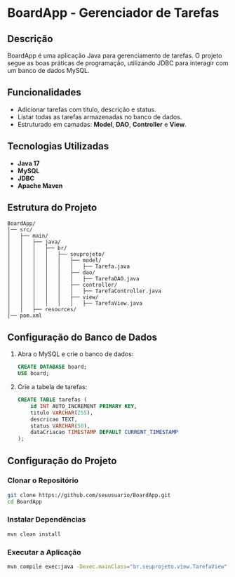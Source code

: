 # BoardApp - Gerenciador de Tarefas

## Descrição
BoardApp é uma aplicação Java para gerenciamento de tarefas. O projeto segue as boas práticas de programação, utilizando JDBC para interagir com um banco de dados MySQL.

## Funcionalidades
- Adicionar tarefas com título, descrição e status.
- Listar todas as tarefas armazenadas no banco de dados.
- Estruturado em camadas: **Model**, **DAO**, **Controller** e **View**.

## Tecnologias Utilizadas
- **Java 17**
- **MySQL**
- **JDBC**
- **Apache Maven**

## Estrutura do Projeto
```
BoardApp/
│── src/
│   ├── main/
│   │   ├── java/
│   │   │   ├── br/
│   │   │   │   ├── seuprojeto/
│   │   │   │   │   ├── model/
│   │   │   │   │   │   ├── Tarefa.java
│   │   │   │   │   ├── dao/
│   │   │   │   │   │   ├── TarefaDAO.java
│   │   │   │   │   ├── controller/
│   │   │   │   │   │   ├── TarefaController.java
│   │   │   │   │   ├── view/
│   │   │   │   │   │   ├── TarefaView.java
│   │   ├── resources/
│── pom.xml
```

## Configuração do Banco de Dados
1. Abra o MySQL e crie o banco de dados:
   ```sql
   CREATE DATABASE board;
   USE board;
   ```
2. Crie a tabela de tarefas:
   ```sql
   CREATE TABLE tarefas (
       id INT AUTO_INCREMENT PRIMARY KEY,
       titulo VARCHAR(255),
       descricao TEXT,
       status VARCHAR(50),
       dataCriacao TIMESTAMP DEFAULT CURRENT_TIMESTAMP
   );
   ```

## Configuração do Projeto
### Clonar o Repositório
```sh
git clone https://github.com/seuusuario/BoardApp.git
cd BoardApp
```

### Instalar Dependências
```sh
mvn clean install
```

### Executar a Aplicação
```sh
mvn compile exec:java -Dexec.mainClass="br.seuprojeto.view.TarefaView"
```

